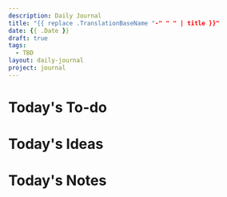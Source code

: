 ```yaml
---
description: Daily Journal
title: "{{ replace .TranslationBaseName "-" " " | title }}"
date: {{ .Date }}
draft: true
tags:
  - TBD
layout: daily-journal
project: journal
---
```


# Today's To-do


# Today's Ideas


# Today's Notes
